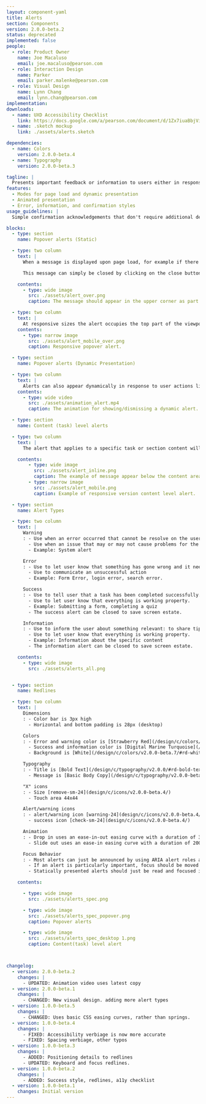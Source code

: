 ```yaml
---
layout: component-yaml
title: Alerts
section: Components
version: 2.0.0-beta.2
status: deprecated
implemented: false
people:
  - role: Product Owner
    name: Joe Macaluso
    email: joe.macaluso@pearson.com
  - role: Interaction Design
    name: Parker
    email: parker.malenke@pearson.com
  - role: Visual Design
    name: Lynn Chang
    email: lynn.chang@pearson.com
implementation:
downloads:
  - name: UXD Accessibility Checklist
    link: https://docs.google.com/a/pearson.com/document/d/1Zx7iuaBbjVis_m6p5yXxBxXhJFCYSagSgb-v6D9HaX8/edit?usp=sharing
  - name: .sketch mockup
    link: ./assets/alerts.sketch

dependencies:
  - name: Colors
    version: 2.0.0-beta.4
  - name: Typography
    version: 2.0.0-beta.3

tagline: |
  Presents important feedback or information to users either in response to their actions or upon page load.
features:
  - Modes for page load and dynamic presentation
  - Animated presentation
  - Error, information, and confirmation styles
usage_guidelines: |
  Simple confirmation acknowledgements that don't require additional detail should just use a confirmation button. If an error occurs or additional information is needed to clarify then the appropriate alert style may be dynamically presented.

blocks:
  - type: section
    name: Popover alerts (Static)

  - type: two column
    text: |
      When a message is displayed upon page load, for example if there was an error confirming an email address, the alert should appear statistically in the upper left corner of the page or if on a mobile device the message will appear in the center of the mobile devices screen.  The location will make it noticeable even when the user screen is magnified.

      This message can simply be closed by clicking on the close button or it will auto close the window upon time out.

    contents:
      - type: wide image
        src: ./assets/alert_over.png
        caption: The message should appear in the upper corner as part of the normal page load.

  - type: two column
    text: |
      At responsive sizes the alert occupies the top part of the viewport.
    contents:
      - type: narrow image
        src: ./assets/alert_mobile_over.png
        caption: Responsive popover alert.

  - type: section
    name: Popover alerts (Dynamic Presentation)

  - type: two column
    text: |
      Alerts can also appear dynamically in response to user actions like submitting a form, choosing an option, or completing an assignment. In this case the alert will animate down from the top.
    contents:
      - type: wide video
        src: ./assets/animation_alert.mp4
        caption: The animation for showing/dismissing a dynamic alert.

  - type: section
    name: Content (task) level alerts

  - type: two column
    text: |
      The alert that applies to a specific task or section content will be displayed above or below where the action occurred.

    contents:
        - type: wide image
          src: ./assets/alert_inline.png
          caption: The example of message appear below the content area.
        - type: narrow image
          src: ./assets/alert_mobile.png
          caption: Example of responsive version content level alert.

  - type: section
    name: Alert Types

  - type: two column
    text: |
      Warning
      : - Use when an error occurred that cannot be resolve on the user end.
        - Use when an issue that may or may not cause problems for the users, but the user should know about.
        - Example: System alert

      Error
      : - Use to let user know that something has gone wrong and it needs to be resolved to complete the task. IT can also provide suggestions on how to proceed.
        - Use to communicate an unsuccessful action
        - Example: Form Error, login error, search error.

      Success
      : - Use to tell user that a task has been completed successfully.
        - Use to let user know that everything is working property.
        - Example: Submitting a form, completing a quiz
        - The success alert can be closed to save screen estate.

      Information
      : - Use to inform the user about something relevant: to share tips or suggestions.
        - Use to let user know that everything is working property.
        - Example: Information about the specific content
        - The information alert can be closed to save screen estate.

    contents:
      - type: wide image
        src: ./assets/alerts_all.png


  - type: section
    name: Redlines

  - type: two column
    text: |
      Dimensions
      : - Color bar is 3px high
        - Horizontal and bottom padding is 28px (desktop)

      Colors
      : - Error and warning color is [Strawberry Red](/design/c/colors/v2.0.0-beta.7/#rd-strawberry-red)
        - Success and information color is [Digital Marine Turquoise](/design/c/colors/v2.0.0-beta.7/#rd-digital-marine-turquoise)
        - Background is [White](/design/c/colors/v2.0.0-beta.7/#rd-white)

      Typography
      : - Title is [Bold Text](/design/c/typography/v2.0.0/#rd-bold-text)
        - Message is [Basic Body Copy](/design/c/typography/v2.0.0-beta.3/#rd-basic-body)

      "X" icons
      : - Size [remove-sm-24](design/c/icons/v2.0.0-beta.4/)
        - Touch area 44x44

      Alert/warning icons
      : - alert/warning icon [warning-24](design/c/icons/v2.0.0-beta.4/)
        - success icon [check-sm-24](design/c/icons/v2.0.0-beta.4/)

      Animation
      : - Drop in uses an ease-in-out easing curve with a duration of 300ms
        - Slide out uses an ease-in easing curve with a duration of 200ms

      Focus Behavior
      : - Most alerts can just be announced by using ARIA alert roles and don't need special focus treatment
        - If an alert is particularly important, focus should be moved to the first element of the alert (and restored to it's original position upon dismissal)
        - Statically presented alerts should just be read and focused in the normal flow of the document

    contents:

      - type: wide image
        src: ./assets/alerts_spec.png

      - type: wide image
        src: ./assets/alerts_spec_popover.png
        caption: Popover alerts

      - type: wide image
        src: ./assets/alerts_spec_desktop 1.png
        caption: Content(task) level alert



changelog:
  - version: 2.0.0-beta.2
    changes: |
      - UPDATED: Animation video uses latest copy
  - version: 2.0.0-beta.1
    changes: |
      - CHANGED: New visual design. adding more alert types
  - version: 1.0.0-beta.5
    changes: |
      - CHANGED: Uses basic CSS easing curves, rather than springs.
  - version: 1.0.0-beta.4
    changes: |
      - FIXED: Accessibility verbiage is now more accurate
      - FIXED: Spacing verbiage, other typos
  - version: 1.0.0-beta.3
    changes: |
      - ADDED: Positioning details to redlines
      - UPDATED: Keyboard and focus redlines.
  - version: 1.0.0-beta.2
    changes: |
      - ADDED: Success style, redlines, a11y checklist
  - version: 1.0.0-beta.1
    changes: Initial version
---
```

